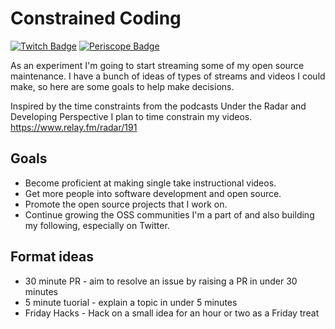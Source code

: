 # Constrained Coding
[![Twitch Badge](https://img.shields.io/badge/Twitch-ConstrainedCoding-9147ff)](https://www.twitch.tv/constrainedcoding)
[![Periscope Badge](https://img.shields.io/badge/Periscope-__JacobTomlinson-%2340A4C4)](https://www.pscp.tv/_JacobTomlinson/follow)

As an experiment I'm going to start streaming some of my open source maintenance. I have a bunch of ideas of types of streams and videos I could make, so here are some goals to help make decisions.

Inspired by the time constraints from the podcasts Under the Radar and Developing Perspective I plan to time constrain my videos. https://www.relay.fm/radar/191

## Goals

- Become proficient at making single take instructional videos.
- Get more people into software development and open source.
- Promote the open source projects that I work on.
- Continue growing the OSS communities I'm a part of and also building my following, especially on Twitter.

## Format ideas

 - 30 minute PR - aim to resolve an issue by raising a PR in under 30 minutes
 - 5 minute tuorial - explain a topic in under 5 minutes
 - Friday Hacks - Hack on a small idea for an hour or two as a Friday treat
